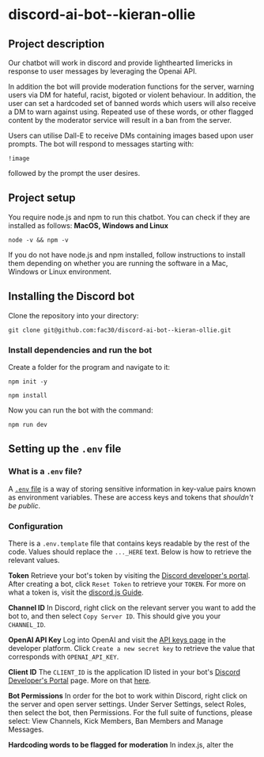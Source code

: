 # discord-ai-bot--kieran-ollie

## Project description

Our chatbot will work in discord and provide lighthearted limericks in response to user messages by leveraging the Openai API.  

In addition the bot will provide moderation functions for the server, warning users via DM for hateful, racist, bigoted or violent behaviour.  In addition, the user can set a hardcoded set of banned words which users will also receive a DM to warn against using.  Repeated use of these words, or other flagged content by the moderator service will result in a ban from the server.

Users can utilise Dall-E to receive DMs containing images based upon user prompts.  The bot will respond to messages starting with:

`!image`

followed by the prompt the user desires.

## Project setup

You require node.js and npm to run this chatbot.  You can check if they are installed as follows:
**MacOS, Windows and Linux**

`node -v && npm -v`

If you do not have node.js and npm installed, follow instructions to install them depending on whether you are running the software in a Mac, Windows or Linux environment.

## Installing the Discord bot
Clone the repository into your directory:

`git clone git@github.com:fac30/discord-ai-bot--kieran-ollie.git`

### Install dependencies and run the bot
Create a folder for the program and navigate to it:

`npm init -y`

`npm install`

Now you can run the bot with the command:

`npm run dev`

## Setting up the `.env` file
### What is a `.env` file?
A [`.env` file](https://blog.bitsrc.io/a-gentle-introduction-to-env-files-9ad424cc5ff4) is a way of storing sensitive information in key-value pairs known as environment variables. These are access keys and tokens that _shouldn't be public_.  

### Configuration
There is a `.env.template` file that contains keys readable by the rest of the code. Values should replace the `..._HERE` text. Below is how to retrieve the relevant values. 

**Token**
Retrieve your bot's token by visiting the [Discord developer's portal](https://discord.com/developers/applications). After creating a bot, click `Reset Token` to retrieve your `TOKEN`. For more on what a token is, visit the [discord.js Guide](https://discordjs.guide/preparations/setting-up-a-bot-application.html#your-bot-s-token).

**Channel ID**
In Discord, right click on the relevant server you want to add the bot to, and then select `Copy Server ID`. This should give you your `CHANNEL_ID`.

**OpenAI API Key**
Log into OpenAI and visit the [API keys page](https://platform.openai.com/api-keys) in the developer platform. Click `Create a new secret key` to retrieve the value that corresponds with `OPENAI_API_KEY`.

**Client ID**
The `CLIENT_ID` is the application ID listed in your bot's [Discord Developer's Portal](https://discord.com/developers) page. More on that [here](https://discordjs.guide/creating-your-bot/command-deployment.html#command-registration).

**Bot Permissions**
In order for the bot to work within Discord, right click on the server and open server settings.  Under Server Settings, select Roles, then select the bot, then Permissions.  For the full suite of functions, please select:  View Channels, Kick Members, Ban Members and Manage Messages. 

**Hardcoding words to be flagged for moderation**
In index.js, alter the 
